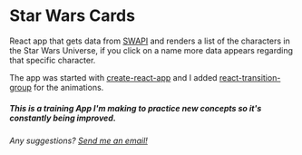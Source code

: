 # Star Wars Cards
 React app that gets data from [SWAPI](https://swapi.co/) and renders a list of the characters in the Star Wars Universe, if you click on a name more data appears regarding that specific character.

 The app was started with [create-react-app](https://www.npmjs.com/package/create-react-app) and I added [react-transition-group](https://www.npmjs.com/package/react-transition-group) for the animations. 

##### This is a training App I'm making to practice new concepts so it's constantly being improved.
###### Any suggestions? [Send me an email!](mailto:juancanals75@gmail.com)
